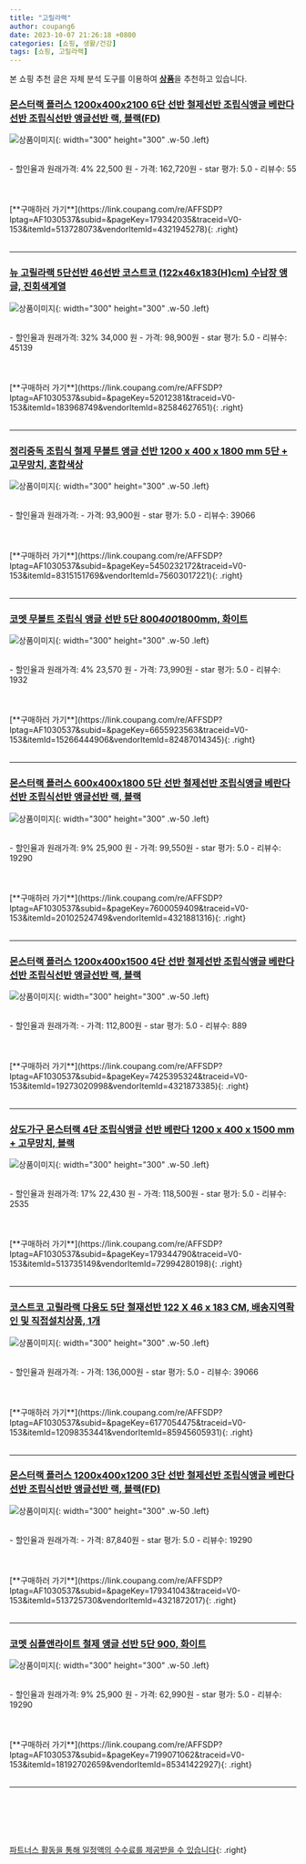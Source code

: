 ```yaml
---
title: "고릴라랙"
author: coupang6
date: 2023-10-07 21:26:18 +0800
categories: [쇼핑, 생활/건강]
tags: [쇼핑, 고릴라랙]
---
```


본 쇼핑 추천 글은 자체 분석 도구를 이용하여 [**상품**](https://link.coupang.com/a/bao1ui)을 추천하고 있습니다.

### [몬스터랙 플러스 1200x400x2100 6단 선반 철제선반 조립식앵글 베란다선반 조립식선반 앵글선반 랙, 블랙(FD)](https://link.coupang.com/re/AFFSDP?lptag=AF1030537&subid=&pageKey=179342035&traceid=V0-153&itemId=513728073&vendorItemId=4321945278)

![상품이미지](https://thumbnail6.coupangcdn.com/thumbnails/remote/230x230ex/image/vendor_inventory/a68a/263e54783884d53a13c48b0f1f4ba30954a485b379bf90fd187ede54fdc9.jpg){: width="300" height="300" .w-50 .left}


<br>
- 할인율과 원래가격: 4%  22,500   원
- 가격: 162,720원
- star 평가: 5.0
- 리뷰수: 55
<br>
<br>
<br>
<br>
[**구매하러 가기**](https://link.coupang.com/re/AFFSDP?lptag=AF1030537&subid=&pageKey=179342035&traceid=V0-153&itemId=513728073&vendorItemId=4321945278){: .right}
<br>
<br>

---

### [뉴 고릴라랙 5단선반 46선반 코스트코 (122x46x183(H)cm) 수납장 앵글, 진회색계열](https://link.coupang.com/re/AFFSDP?lptag=AF1030537&subid=&pageKey=52012381&traceid=V0-153&itemId=183968749&vendorItemId=82584627651)

![상품이미지](https://thumbnail9.coupangcdn.com/thumbnails/remote/230x230ex/image/vendor_inventory/402c/fd29ec960f8bf41298f96c18903f6c9bed2ff959e64aaed13f9b52926331.JPG){: width="300" height="300" .w-50 .left}


<br>
- 할인율과 원래가격: 32%  34,000   원
- 가격: 98,900원
- star 평가: 5.0
- 리뷰수: 45139
<br>
<br>
<br>
<br>
[**구매하러 가기**](https://link.coupang.com/re/AFFSDP?lptag=AF1030537&subid=&pageKey=52012381&traceid=V0-153&itemId=183968749&vendorItemId=82584627651){: .right}
<br>
<br>

---

### [정리중독 조립식 철제 무볼트 앵글 선반 1200 x 400 x 1800 mm 5단 + 고무망치, 혼합색상](https://link.coupang.com/re/AFFSDP?lptag=AF1030537&subid=&pageKey=5450232172&traceid=V0-153&itemId=8315151769&vendorItemId=75603017221)

![상품이미지](https://thumbnail6.coupangcdn.com/thumbnails/remote/230x230ex/image/retail/images/11877725905620003-a5d2f0bb-1c51-4a64-912b-bf4802780658.jpg){: width="300" height="300" .w-50 .left}


<br>
- 할인율과 원래가격: 
- 가격: 93,900원
- star 평가: 5.0
- 리뷰수: 39066
<br>
<br>
<br>
<br>
[**구매하러 가기**](https://link.coupang.com/re/AFFSDP?lptag=AF1030537&subid=&pageKey=5450232172&traceid=V0-153&itemId=8315151769&vendorItemId=75603017221){: .right}
<br>
<br>

---

### [코멧 무볼트 조립식 앵글 선반 5단 800*400*1800mm, 화이트](https://link.coupang.com/re/AFFSDP?lptag=AF1030537&subid=&pageKey=6655923563&traceid=V0-153&itemId=15266444906&vendorItemId=82487014345)

![상품이미지](https://thumbnail10.coupangcdn.com/thumbnails/remote/230x230ex/image/retail/images/563458499439440-a15cc403-406a-4762-92b2-4dfd2420b42b.jpg){: width="300" height="300" .w-50 .left}


<br>
- 할인율과 원래가격: 4%  23,570   원
- 가격: 73,990원
- star 평가: 5.0
- 리뷰수: 1932
<br>
<br>
<br>
<br>
[**구매하러 가기**](https://link.coupang.com/re/AFFSDP?lptag=AF1030537&subid=&pageKey=6655923563&traceid=V0-153&itemId=15266444906&vendorItemId=82487014345){: .right}
<br>
<br>

---

### [몬스터랙 플러스 600x400x1800 5단 선반 철제선반 조립식앵글 베란다선반 조립식선반 앵글선반 랙, 블랙](https://link.coupang.com/re/AFFSDP?lptag=AF1030537&subid=&pageKey=7600059409&traceid=V0-153&itemId=20102524749&vendorItemId=4321881316)

![상품이미지](https://thumbnail9.coupangcdn.com/thumbnails/remote/230x230ex/image/vendor_inventory/b417/db8527a582d2921e6a0ac1d22bb06891e3327fa0189e652430dc339d588a.jpg){: width="300" height="300" .w-50 .left}


<br>
- 할인율과 원래가격: 9%  25,900   원
- 가격: 99,550원
- star 평가: 5.0
- 리뷰수: 19290
<br>
<br>
<br>
<br>
[**구매하러 가기**](https://link.coupang.com/re/AFFSDP?lptag=AF1030537&subid=&pageKey=7600059409&traceid=V0-153&itemId=20102524749&vendorItemId=4321881316){: .right}
<br>
<br>

---

### [몬스터랙 플러스 1200x400x1500 4단 선반 철제선반 조립식앵글 베란다선반 조립식선반 앵글선반 랙, 블랙](https://link.coupang.com/re/AFFSDP?lptag=AF1030537&subid=&pageKey=7425395324&traceid=V0-153&itemId=19273020998&vendorItemId=4321873385)

![상품이미지](https://thumbnail10.coupangcdn.com/thumbnails/remote/230x230ex/image/vendor_inventory/e068/b2c5498fedba4aedd561bd23fda753843d528a6144a38660edd1791789f7.jpg){: width="300" height="300" .w-50 .left}


<br>
- 할인율과 원래가격: 
- 가격: 112,800원
- star 평가: 5.0
- 리뷰수: 889
<br>
<br>
<br>
<br>
[**구매하러 가기**](https://link.coupang.com/re/AFFSDP?lptag=AF1030537&subid=&pageKey=7425395324&traceid=V0-153&itemId=19273020998&vendorItemId=4321873385){: .right}
<br>
<br>

---

### [상도가구 몬스터랙 4단 조립식앵글 선반 베란다 1200 x 400 x 1500 mm + 고무망치, 블랙](https://link.coupang.com/re/AFFSDP?lptag=AF1030537&subid=&pageKey=179344790&traceid=V0-153&itemId=513735149&vendorItemId=72994280198)

![상품이미지](https://thumbnail9.coupangcdn.com/thumbnails/remote/230x230ex/image/retail/images/984998380973075-49f7369d-5c18-4f6f-88f2-aa33fea59ed9.jpg){: width="300" height="300" .w-50 .left}


<br>
- 할인율과 원래가격: 17%  22,430   원
- 가격: 118,500원
- star 평가: 5.0
- 리뷰수: 2535
<br>
<br>
<br>
<br>
[**구매하러 가기**](https://link.coupang.com/re/AFFSDP?lptag=AF1030537&subid=&pageKey=179344790&traceid=V0-153&itemId=513735149&vendorItemId=72994280198){: .right}
<br>
<br>

---

### [코스트코 고릴라랙 다용도 5단 철재선반 122 X 46 x 183 CM, 배송지역확인 및 직접설치상품, 1개](https://link.coupang.com/re/AFFSDP?lptag=AF1030537&subid=&pageKey=6177054475&traceid=V0-153&itemId=12098353441&vendorItemId=85945605931)

![상품이미지](https://thumbnail9.coupangcdn.com/thumbnails/remote/230x230ex/image/vendor_inventory/402c/fd29ec960f8bf41298f96c18903f6c9bed2ff959e64aaed13f9b52926331.JPG){: width="300" height="300" .w-50 .left}


<br>
- 할인율과 원래가격: 
- 가격: 136,000원
- star 평가: 5.0
- 리뷰수: 39066
<br>
<br>
<br>
<br>
[**구매하러 가기**](https://link.coupang.com/re/AFFSDP?lptag=AF1030537&subid=&pageKey=6177054475&traceid=V0-153&itemId=12098353441&vendorItemId=85945605931){: .right}
<br>
<br>

---

### [몬스터랙 플러스 1200x400x1200 3단 선반 철제선반 조립식앵글 베란다선반 조립식선반 앵글선반 랙, 블랙(FD)](https://link.coupang.com/re/AFFSDP?lptag=AF1030537&subid=&pageKey=179341043&traceid=V0-153&itemId=513725730&vendorItemId=4321872017)

![상품이미지](https://thumbnail9.coupangcdn.com/thumbnails/remote/230x230ex/image/vendor_inventory/d31c/9584ceb7bba37bf5e8713906718f8e3dbb39b5ef0b968a63fd97ca70f4da.jpg){: width="300" height="300" .w-50 .left}


<br>
- 할인율과 원래가격: 
- 가격: 87,840원
- star 평가: 5.0
- 리뷰수: 19290
<br>
<br>
<br>
<br>
[**구매하러 가기**](https://link.coupang.com/re/AFFSDP?lptag=AF1030537&subid=&pageKey=179341043&traceid=V0-153&itemId=513725730&vendorItemId=4321872017){: .right}
<br>
<br>

---

### [코멧 심플앤라이트 철제 앵글 선반 5단 900, 화이트](https://link.coupang.com/re/AFFSDP?lptag=AF1030537&subid=&pageKey=7199071062&traceid=V0-153&itemId=18192702659&vendorItemId=85341422927)

![상품이미지](https://thumbnail9.coupangcdn.com/thumbnails/remote/230x230ex/image/retail/images/6582892114342897-88a58732-dfda-4523-b40b-2a8c67ea8c0d.jpg){: width="300" height="300" .w-50 .left}


<br>
- 할인율과 원래가격: 9%  25,900   원
- 가격: 62,990원
- star 평가: 5.0
- 리뷰수: 19290
<br>
<br>
<br>
<br>
[**구매하러 가기**](https://link.coupang.com/re/AFFSDP?lptag=AF1030537&subid=&pageKey=7199071062&traceid=V0-153&itemId=18192702659&vendorItemId=85341422927){: .right}
<br>
<br>

---
<br><br><br><br><br> [파트너스 활동을 통해 일정액의 수수료를 제공받을 수 있습니다](https://link.coupang.com/a/bao1ui){: .right}